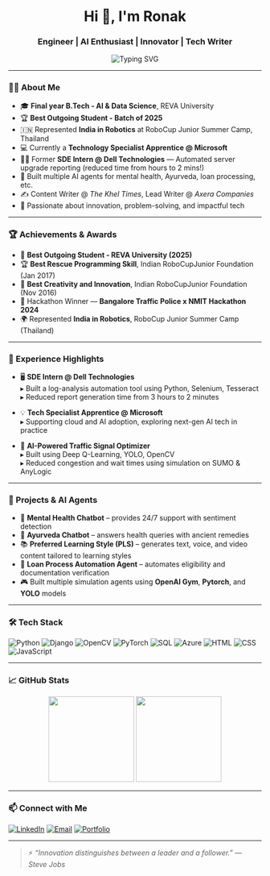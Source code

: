 <h1 align="center">Hi 👋, I'm Ronak</h1>
<h3 align="center">Engineer | AI Enthusiast | Innovator | Tech Writer</h3>

<p align="center">
  <img src="https://readme-typing-svg.demolab.com?font=Fira+Code&size=24&pause=1000&color=00F9FF&center=true&vCenter=true&width=435&lines=AI+%26+Data+Science+Engineer;Building+cool+AI+Agents+%F0%9F%A4%96;Tech+Writer+%F0%9F%93%9A;Hackathon+Winner+%F0%9F%8F%86;Python+%7C+Django+%7C+OpenCV+%7C+Cloud" alt="Typing SVG" />
</p>

---

### 👨‍🎓 About Me

- 🎓 **Final year B.Tech - AI & Data Science**, REVA University  
- 🏆 **Best Outgoing Student - Batch of 2025**  
- 🇮🇳 Represented **India in Robotics** at RoboCup Junior Summer Camp, Thailand  
- 💻 Currently a **Technology Specialist Apprentice @ Microsoft**  
- 🧑‍💻 Former **SDE Intern @ Dell Technologies** — Automated server upgrade reporting (reduced time from hours to 2 mins!)  
- 🧠 Built multiple AI agents for mental health, Ayurveda, loan processing, etc.  
- ✍️ Content Writer @ *The Khel Times*, Lead Writer @ *Axera Companies*  
- 🎯 Passionate about innovation, problem-solving, and impactful tech  

---

### 🏆 Achievements & Awards

- 🏅 **Best Outgoing Student - REVA University (2025)**  
- 🏆 **Best Rescue Programming Skill**, Indian RoboCupJunior Foundation (Jan 2017)  
- 🥇 **Best Creativity and Innovation**, Indian RoboCupJunior Foundation (Nov 2016)  
- 🧠 Hackathon Winner — **Bangalore Traffic Police x NMIT Hackathon 2024**  
- 🌍 Represented **India in Robotics**, RoboCup Junior Summer Camp (Thailand)

---

### 💼 Experience Highlights

- 🖥️ **SDE Intern @ Dell Technologies**  
  ▸ Built a log-analysis automation tool using Python, Selenium, Tesseract  
  ▸ Reduced report generation time from 3 hours to 2 minutes  
  
- 💡 **Tech Specialist Apprentice @ Microsoft**  
  ▸ Supporting cloud and AI adoption, exploring next-gen AI tech in practice

- 🚦 **AI-Powered Traffic Signal Optimizer**  
  ▸ Built using Deep Q-Learning, YOLO, OpenCV  
  ▸ Reduced congestion and wait times using simulation on SUMO & AnyLogic

---

### 🚀 Projects & AI Agents

- 🤖 **Mental Health Chatbot** – provides 24/7 support with sentiment detection  
- 🌿 **Ayurveda Chatbot** – answers health queries with ancient remedies  
- 📚 **Preferred Learning Style (PLS)** – generates text, voice, and video content tailored to learning styles  
- 🏦 **Loan Process Automation Agent** – automates eligibility and documentation verification  
- 🎮 Built multiple simulation agents using **OpenAI Gym**, **Pytorch**, and **YOLO** models

---

### 🛠️ Tech Stack

![Python](https://img.shields.io/badge/-Python-3776AB?style=flat&logo=python&logoColor=white)
![Django](https://img.shields.io/badge/-Django-092E20?style=flat&logo=django)
![OpenCV](https://img.shields.io/badge/-OpenCV-5C3EE8?style=flat&logo=opencv)
![PyTorch](https://img.shields.io/badge/-PyTorch-EE4C2C?style=flat&logo=pytorch&logoColor=white)
![SQL](https://img.shields.io/badge/-SQL-4479A1?style=flat&logo=postgresql&logoColor=white)
![Azure](https://img.shields.io/badge/-Azure-0078D4?style=flat&logo=microsoft-azure&logoColor=white)
![HTML](https://img.shields.io/badge/-HTML-E34F26?style=flat&logo=html5&logoColor=white)
![CSS](https://img.shields.io/badge/-CSS-1572B6?style=flat&logo=css3&logoColor=white)
![JavaScript](https://img.shields.io/badge/-JavaScript-F7DF1E?style=flat&logo=javascript&logoColor=black)

---

### 📈 GitHub Stats

<p align="center">
  <img src="https://github-readme-stats.vercel.app/api?username=ronak-dev&show_icons=true&theme=react&count_private=true" height="170" />
  <img src="https://github-readme-streak-stats.herokuapp.com/?user=ronak-dev&theme=react" height="170"/>
</p>

---

### 📫 Connect with Me

[![LinkedIn](https://img.shields.io/badge/-LinkedIn-0A66C2?style=flat&logo=linkedin&logoColor=white)](https://linkedin.com/in/yourusername)
[![Email](https://img.shields.io/badge/-Email-D14836?style=flat&logo=gmail&logoColor=white)](mailto:your@email.com)
[![Portfolio](https://img.shields.io/badge/-Portfolio-000000?style=flat&logo=github&logoColor=white)](https://your-portfolio.com)

---

> ⚡ *“Innovation distinguishes between a leader and a follower.” — Steve Jobs*

